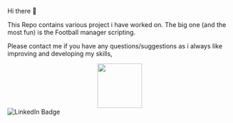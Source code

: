Hi there 👋

This Repo contains various project i have worked on. The big one (and the most fun) is the Football manager scripting.

Please contact me if you have any questions/suggestions as i always like improving and developing my skills,


<div id="header" align="center">
  <img src="https://media.giphy.com/media/M9gbBd9nbDrOTu1Mqx/giphy.gif" width="100"/>
</div>
<div id="badges">
  <img src="https://img.shields.io/badge/LinkedIn-blue?style=for-the-badge&logo=linkedin&logoColor=white" alt="LinkedIn Badge"/>
</div>
<img src="https://komarev.com/ghpvc/?username=herepete&style=flat-square&color=blue" alt=""/>

